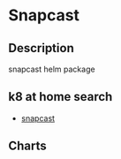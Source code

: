 # Snapcast

## Description

snapcast helm package

## k8 at home search

- [snapcast](https://nanne.dev/k8s-at-home-search/#/snapcast)

## Charts


